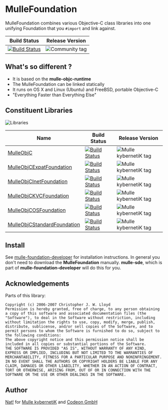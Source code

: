 # MulleFoundation

MulleFoundation combines various Objective-C class libraries into one unifying
Foundation that you `#import` and link against.

Build Status | Release Version
-------------|-----------------------------------
[![Build Status](https://travis-ci.org/MulleFoundation/MulleFoundation.svg)](https://travis-ci.org/MulleFoundation/MulleFoundation) | ![Community tag](https://img.shields.io/github/tag/MulleFoundation/MulleFoundation.svg)


## What's so different ?

* It is based on the **mulle-objc-runtime**
* The MulleFoundation can be linked statically
* It runs on OS X and Linux (Ubuntu) and FreeBSD, portable Objective-C
* "Everything Faster than Everything Else"


## Constituent Libraries

![Libraries](https://raw.githubusercontent.com/mulle-objc/MulleFoundation/release/dox/MulleFoundation-dependencies.png)

  Name         | Build Status | Release Version
---------------|--------------|---------------------------------
[MulleObjC](//github.com/mulle-objc/MulleObjC) | [![Build Status](https://travis-ci.org/mulle-objc/MulleObjC.svg?branch=release)](https://travis-ci.org/mulle-objc/MulleObjC) | ![Mulle kybernetiK tag](https://img.shields.io/github/tag/mulle-objc/MulleObjC.svg)
[MulleObjCExpatFoundation](//github.com/MulleFoundation/MulleObjCExpatFoundation)  | [![Build Status](https://travis-ci.org/MulleFoundation/MulleObjCExpatFoundation.svg?branch=release)](https://travis-ci.org/MulleFoundation/MulleObjCExpatFoundation) | ![Mulle kybernetiK tag](https://img.shields.io/github/tag/MulleFoundation/MulleObjCExpatFoundation.svg)
[MulleObjCInetFoundation](//github.com/MulleFoundation/MulleObjCInetFoundation) | [![Build Status](https://travis-ci.org/MulleFoundation/MulleObjCInetFoundation.svg?branch=release)](https://travis-ci.org/MulleFoundation/MulleObjCInetFoundation) | ![Mulle kybernetiK tag](https://img.shields.io/github/tag/MulleFoundation/MulleObjCInetFoundation.svg)
[MulleObjCKVCFoundation](//github.com/MulleFoundation/MulleObjCKVCFoundation) | [![Build Status](https://travis-ci.org/MulleFoundation/MulleObjCKVCFoundation.svg?branch=release)](https://travis-ci.org/MulleFoundation/MulleObjCKVCFoundation) | ![Mulle kybernetiK tag](https://img.shields.io/github/tag/MulleFoundation/MulleObjCKVCFoundation.svg)
[MulleObjCOSFoundation](//github.com/MulleFoundation/MulleObjCOSFoundation) | [![Build Status](https://travis-ci.org/MulleFoundation/MulleObjCOSFoundation.svg?branch=release)](https://travis-ci.org/MulleFoundation/MulleObjCOSFoundation) | ![Mulle kybernetiK tag](https://img.shields.io/github/tag/MulleFoundation/MulleObjCOSFoundation.svg)
[MulleObjCStandardFoundation](//github.com/MulleFoundation/MulleObjCStandardFoundation) | [![Build Status](https://travis-ci.org/MulleFoundation/MulleObjCStandardFoundation.svg?branch=release)](https://travis-ci.org/MulleFoundation/MulleObjCStandardFoundation) | ![Mulle kybernetiK tag](https://img.shields.io/github/tag/MulleFoundation/MulleObjCStandardFoundation.svg)


## Install

See [mulle-foundation-developer](//github.com/mulle-objc/mulle-foundation-developer)
for installation instructions. In general you don't need to download the
**MulleFoundation** manually. **mulle-sde**, which is part of
**mulle-foundation-developer** will do this for you.


## Acknowledgements

Parts of this library:

```
Copyright (c) 2006-2007 Christopher J. W. Lloyd
Permission is hereby granted, free of charge, to any person obtaining a copy of this software and associated documentation files (the "Software"), to deal in the Software without restriction, including without limitation the rights to use, copy, modify, merge, publish, distribute, sublicense, and/or sell copies of the Software, and to permit persons to whom the Software is furnished to do so, subject to the following conditions:
The above copyright notice and this permission notice shall be included in all copies or substantial portions of the Software.
THE SOFTWARE IS PROVIDED "AS IS", WITHOUT WARRANTY OF ANY KIND, EXPRESS OR IMPLIED, INCLUDING BUT NOT LIMITED TO THE WARRANTIES OF MERCHANTABILITY, FITNESS FOR A PARTICULAR PURPOSE AND NONINFRINGEMENT. IN NO EVENT SHALL THE AUTHORS OR COPYRIGHT HOLDERS BE LIABLE FOR ANY CLAIM, DAMAGES OR OTHER LIABILITY, WHETHER IN AN ACTION OF CONTRACT, TORT OR OTHERWISE, ARISING FROM, OUT OF OR IN CONNECTION WITH THE SOFTWARE OR THE USE OR OTHER DEALINGS IN THE SOFTWARE.
```


## Author

[Nat!](//www.mulle-kybernetik.com/weblog) for
[Mulle kybernetiK](//www.mulle-kybernetik.com) and
[Codeon GmbH](//www.codeon.de)
